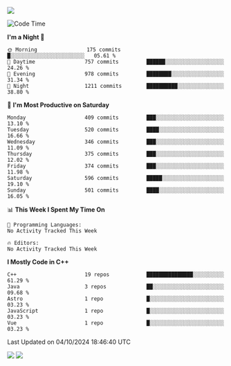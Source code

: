 ![](https://komarev.com/ghpvc/?username=lilpidgey&color=red)
<!--START_SECTION:waka-->
![Code Time](http://img.shields.io/badge/Code%20Time-1%2C491%20hrs%2018%20mins-blue)

**I'm a Night 🦉** 

```text
🌞 Morning                175 commits         █░░░░░░░░░░░░░░░░░░░░░░░░   05.61 % 
🌆 Daytime                757 commits         ██████░░░░░░░░░░░░░░░░░░░   24.26 % 
🌃 Evening                978 commits         ████████░░░░░░░░░░░░░░░░░   31.34 % 
🌙 Night                  1211 commits        ██████████░░░░░░░░░░░░░░░   38.80 % 
```
📅 **I'm Most Productive on Saturday** 

```text
Monday                   409 commits         ███░░░░░░░░░░░░░░░░░░░░░░   13.10 % 
Tuesday                  520 commits         ████░░░░░░░░░░░░░░░░░░░░░   16.66 % 
Wednesday                346 commits         ███░░░░░░░░░░░░░░░░░░░░░░   11.09 % 
Thursday                 375 commits         ███░░░░░░░░░░░░░░░░░░░░░░   12.02 % 
Friday                   374 commits         ███░░░░░░░░░░░░░░░░░░░░░░   11.98 % 
Saturday                 596 commits         █████░░░░░░░░░░░░░░░░░░░░   19.10 % 
Sunday                   501 commits         ████░░░░░░░░░░░░░░░░░░░░░   16.05 % 
```


📊 **This Week I Spent My Time On** 

```text
💬 Programming Languages: 
No Activity Tracked This Week

🔥 Editors: 
No Activity Tracked This Week
```

**I Mostly Code in C++** 

```text
C++                      19 repos            ███████████████░░░░░░░░░░   61.29 % 
Java                     3 repos             ██░░░░░░░░░░░░░░░░░░░░░░░   09.68 % 
Astro                    1 repo              █░░░░░░░░░░░░░░░░░░░░░░░░   03.23 % 
JavaScript               1 repo              █░░░░░░░░░░░░░░░░░░░░░░░░   03.23 % 
Vue                      1 repo              █░░░░░░░░░░░░░░░░░░░░░░░░   03.23 % 
```




 Last Updated on 04/10/2024 18:46:40 UTC
<!--END_SECTION:waka-->
![](https://hit.yhype.me/github/profile?user_id=42968544)
![](https://komarev.com/ghpvc/?lilpidgey)
